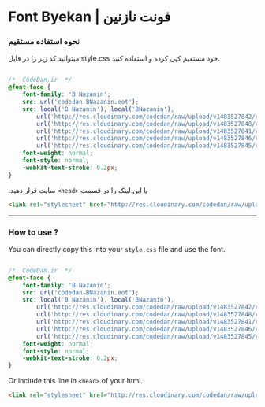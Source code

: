 # Font Byekan | فونت نازنین

### نحوه استفاده مستقیم

میتوانید کد زیر را در فایل style.css خود مستقیم کپی کرده و استفاده کنید.


```css

/*  CodeDan.ir  */
@font-face {
	font-family: 'B Nazanin';
	src: url('codedan-BNazanin.eot');
	src: local('B Nazanin'), local('BNazanin'),
		url('http://res.cloudinary.com/codedan/raw/upload/v1483527842/codedan-BNazanin_x6kf57.eot?#iefix') format('embedded-opentype'),
		url('http://res.cloudinary.com/codedan/raw/upload/v1483527848/codedan-BNazanin_zs2fla.woff2') format('woff2'),
		url('http://res.cloudinary.com/codedan/raw/upload/v1483527841/codedan-BNazanin_k5rfpr.woff') format('woff'),
		url('http://res.cloudinary.com/codedan/raw/upload/v1483527846/codedan-BNazanin_mndv2n.ttf') format('truetype'),
		url('http://res.cloudinary.com/codedan/raw/upload/v1483527845/codedan-BNazanin_aandij.svg#BNazanin') format('svg');
	font-weight: normal;
	font-style: normal;
	-webkit-text-stroke: 0.2px;
}


```

.سایت قرار دهید `<head>`  یا این لینک را در قسمت 
```html
<link rel="stylesheet" href="http://res.cloudinary.com/codedan/raw/upload/v1483528096/codedan-BNazanin_xgqam4.css" media="screen"> 
```

---------------------

### How to use ? 

You can directly copy this into your `style.css` file and use the font.

```css

/*  CodeDan.ir  */
@font-face {
	font-family: 'B Nazanin';
	src: url('codedan-BNazanin.eot');
	src: local('B Nazanin'), local('BNazanin'),
		url('http://res.cloudinary.com/codedan/raw/upload/v1483527842/codedan-BNazanin_x6kf57.eot?#iefix') format('embedded-opentype'),
		url('http://res.cloudinary.com/codedan/raw/upload/v1483527848/codedan-BNazanin_zs2fla.woff2') format('woff2'),
		url('http://res.cloudinary.com/codedan/raw/upload/v1483527841/codedan-BNazanin_k5rfpr.woff') format('woff'),
		url('http://res.cloudinary.com/codedan/raw/upload/v1483527846/codedan-BNazanin_mndv2n.ttf') format('truetype'),
		url('http://res.cloudinary.com/codedan/raw/upload/v1483527845/codedan-BNazanin_aandij.svg#BNazanin') format('svg');
	font-weight: normal;
	font-style: normal;
	-webkit-text-stroke: 0.2px;
}


```

Or include this line in `<head>` of your html.

```html
<link rel="stylesheet" href="http://res.cloudinary.com/codedan/raw/upload/v1483528096/codedan-BNazanin_xgqam4.css" media="screen"> 
```
